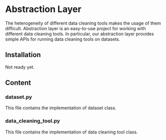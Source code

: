 # Abstraction Layer

The heterogeneity of different data cleaning tools makes the usage of them difficult. Abstraction layer is an easy-to-use project for working with different data cleaning tools. In particular, our abstraction layer provides simple APIs for running data cleaning tools on datasets. 


## Installation
Not ready yet.

## Content

### dataset.py

This file contains the implementation of dataset class.

### data_cleaning_tool.py

This file contains the implementation of data cleaning tool class.

